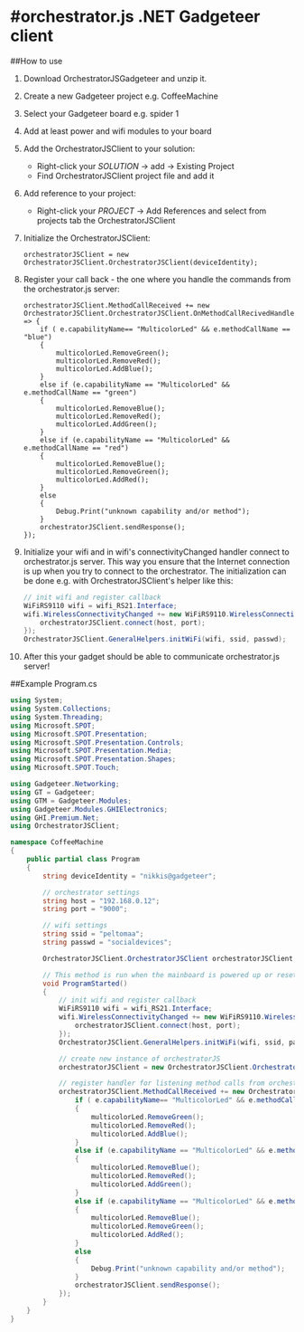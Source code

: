 #orchestrator.js .NET Gadgeteer client
=====================================




##How to use

1. Download OrchestratorJSGadgeteer and unzip it.
2. Create a new Gadgeteer project e.g. CoffeeMachine
3. Select your Gadgeteer board e.g. spider 1

4. Add at least power and wifi modules to your board

5. Add the OrchestratorJSClient to your solution: 
	- Right-click your _SOLUTION_ -> add -> Existing Project
	- Find OrchestratorJSClient project file and add it

6. Add reference to your project: 
	- Right-click your _PROJECT_ -> Add References and select from projects tab the OrchestratorJSClient

7. Initialize the OrchestratorJSClient:

    ```chsharp
    orchestratorJSClient = new OrchestratorJSClient.OrchestratorJSClient(deviceIdentity); 
    ```

8. Register your call back - the one where you handle the commands from the orchestrator.js server:


    ```chsharp
    orchestratorJSClient.MethodCallReceived += new OrchestratorJSClient.OrchestratorJSClient.OnMethodCallRecivedHandler((e) => {
        if ( e.capabilityName== "MulticolorLed" && e.methodCallName == "blue")
        {
            multicolorLed.RemoveGreen();
            multicolorLed.RemoveRed();
            multicolorLed.AddBlue();
        }
        else if (e.capabilityName == "MulticolorLed" && e.methodCallName == "green")
        {
            multicolorLed.RemoveBlue();
            multicolorLed.RemoveRed();
            multicolorLed.AddGreen();
        }
        else if (e.capabilityName == "MulticolorLed" && e.methodCallName == "red")
        {
            multicolorLed.RemoveBlue();
            multicolorLed.RemoveGreen();
            multicolorLed.AddRed();
        }
        else 
        {
            Debug.Print("unknown capability and/or method");    
        }
        orchestratorJSClient.sendResponse();
    });    
    ```

9. Initialize your wifi and in wifi's connectivityChanged handler connect to orchestrator.js server. 
This way you ensure that the Internet connection is up when you try to connect to the orchestrator. 
The initialization can be done e.g. with OrchestratorJSClient's helper like this:

    ```csharp
    // init wifi and register callback
    WiFiRS9110 wifi = wifi_RS21.Interface;
    wifi.WirelessConnectivityChanged += new WiFiRS9110.WirelessConnectivityChangedEventHandler((s, e) => {
        orchestratorJSClient.connect(host, port);
    });
    OrchestratorJSClient.GeneralHelpers.initWiFi(wifi, ssid, passwd);

    ```
10. After this your gadget should be able to communicate orchestrator.js server!


##Example Program.cs

```csharp
using System;
using System.Collections;
using System.Threading;
using Microsoft.SPOT;
using Microsoft.SPOT.Presentation;
using Microsoft.SPOT.Presentation.Controls;
using Microsoft.SPOT.Presentation.Media;
using Microsoft.SPOT.Presentation.Shapes;
using Microsoft.SPOT.Touch;

using Gadgeteer.Networking;
using GT = Gadgeteer;
using GTM = Gadgeteer.Modules;
using Gadgeteer.Modules.GHIElectronics;
using GHI.Premium.Net;
using OrchestratorJSClient;

namespace CoffeeMachine
{
    public partial class Program
    {
        string deviceIdentity = "nikkis@gadgeteer";

        // orchestrator settings
        string host = "192.168.0.12";
        string port = "9000";

        // wifi settings
        string ssid = "peltomaa";
        string passwd = "socialdevices";

        OrchestratorJSClient.OrchestratorJSClient orchestratorJSClient;

        // This method is run when the mainboard is powered up or reset.   
        void ProgramStarted()
        {
            // init wifi and register callback
            WiFiRS9110 wifi = wifi_RS21.Interface;
            wifi.WirelessConnectivityChanged += new WiFiRS9110.WirelessConnectivityChangedEventHandler((s, e) => {
                orchestratorJSClient.connect(host, port);
            });
            OrchestratorJSClient.GeneralHelpers.initWiFi(wifi, ssid, passwd);

            // create new instance of orchestratorJS
            orchestratorJSClient = new OrchestratorJSClient.OrchestratorJSClient(deviceIdentity); 

            // register handler for listening method calls from orchestrator
            orchestratorJSClient.MethodCallReceived += new OrchestratorJSClient.OrchestratorJSClient.OnMethodCallRecievedHandler((e) => {
                if ( e.capabilityName== "MulticolorLed" && e.methodCallName == "blue")
                {
                    multicolorLed.RemoveGreen();
                    multicolorLed.RemoveRed();
                    multicolorLed.AddBlue();
                }
                else if (e.capabilityName == "MulticolorLed" && e.methodCallName == "green")
                {
                    multicolorLed.RemoveBlue();
                    multicolorLed.RemoveRed();
                    multicolorLed.AddGreen();
                }
                else if (e.capabilityName == "MulticolorLed" && e.methodCallName == "red")
                {
                    multicolorLed.RemoveBlue();
                    multicolorLed.RemoveGreen();
                    multicolorLed.AddRed();
                }
                else 
                {
                    Debug.Print("unknown capability and/or method");    
                }
                orchestratorJSClient.sendResponse();
            });
        }
    }
}
```

